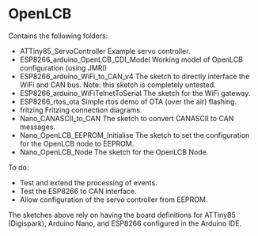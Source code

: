 # OpenLCB

Contains the following folders:
- ATTiny85_ServoController            Example servo controller.
- ESP8266_arduino_OpenLCB_CDI_Model   Working model of OpenLCB configuration (using JMRI)
- ESP8266_arduino_WiFi_to_CAN_v4      The sketch to directly interface the WiFi and CAN bus. Note: this sketch is completely untested.
- ESP8266_arduino_WiFiTelnetToSerial  The sketch for the WiFi gateway.
- ESP8266_rtos_ota                    Simple rtos demo of OTA (over the air) flashing.
- fritzing                            Fritzing connection diagrams.
- Nano_CANASCII_to_CAN                The sketch to convert CANASCII to CAN messages. 
- Nano_OpenLCB_EEPROM_Initialise      The sketch to set the configuration for the OpenLCB node to EEPROM.
- Nano_OpenLCB_Node                   The sketch for the OpenLCB Node.

To do:
 - Test and extend the processing of events.
 - Test the ESP8266 to CAN interface.
 - Allow configuration of the servo controller from EEPROM.

The sketches above rely on having the board definitions for ATTiny85 (Digispark), Arduino Nano, and ESP8266 configured in the Arduino IDE.
  
